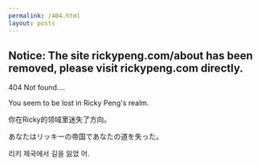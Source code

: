 ```yaml
---
permalink: /404.html
layout: posts
---
```


## Notice: The site rickypeng.com/about has been removed, please visit rickypeng.com directly.

404 Not found....

You seem to be lost in Ricky Peng's realm.

你在Ricky的领域里迷失了方向。

あなたはリッキーの帝国であなたの道を失った。

리키 제국에서 길을 잃었 어.




